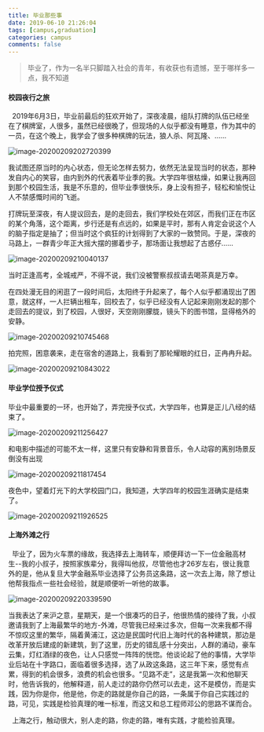 ```yaml
---
title: 毕业那些事
date: 2019-06-10 21:26:04
tags: [campus,graduation]
categories: campus
comments: false
---
```


> 毕业了，作为一名半只脚踏入社会的青年，有收获也有遗憾，至于哪样多一点，我不知道

<!--more-->

#### 校园夜行之旅

&nbsp;&nbsp;2019年6月3日，毕业前最后的狂欢开始了，深夜凌晨，组队打牌的队伍已经坐在了棋牌室，人很多，虽然已经很晚了，但现场的人似乎都没有睡意，作为其中的一员，在这个晚上，我学会了很多种棋牌的玩法，狼人杀、阿瓦隆、……

![image-20200209202720399](毕业那些事/image/image-20200209202720399.png)

我试图还原当时的内心状态，但无论怎样去努力，依然无法呈现当时的状态，那种发自内心的笑容，由内到外的代表着毕业季的我。大学四年很枯燥，如果让我再回到那个校园生活，我是不乐意的，但毕业季很快乐，身上没有担子，轻松和愉悦让人不禁感慨时间的飞逝。

打牌玩至深夜，有人提议回去，是的走回去，我们学校处在郊区，而我们正在市区的某个角落，这个距离，步行还是有点远的，如果是平时，那有人肯定会说这个人的脑子指定是抽了；但当时这个疯狂的计划得到了大家的一致赞同。于是，深夜的马路上，一群青少年正大摇大摆的挪着步子，那场面让我想起了古惑仔……

![image-20200209210040137](毕业那些事/image/image-20200209210040137.png)



当时正逢高考，全城戒严，不得不说，我们没被警察叔叔请去喝茶真是万幸。

在四处漫无目的闲逛了一段时间后，太阳终于升起来了，每个人似乎都涌现出了困意，就这样，一人拦辆出租车，回校去了，似乎已经没有人记起来刚刚发起的那个走回去的提议，到了校园，人很好，天空刚刚朦胧，镜头下的图书馆，显得格外的安静。

![image-20200209210745468](毕业那些事/image/image-20200209210745468.png)

拍完照，困意袭来，走在宿舍的道路上，我看到了那轮耀眼的红日，正冉冉升起。

![image-20200209210843022](毕业那些事/image/image-20200209210843022.png)

#### 毕业学位授予仪式

毕业中最重要的一环，也开始了，弄完授予仪式，大学四年，也算是正儿八经的结束了。

![image-20200209211256427](毕业那些事/image/image-20200209211256427.png)

和电影中描述的可能不太一样，这里只有安静和背景音乐，令人动容的离别场景反倒没有出现

![image-20200209211817454](毕业那些事/image/image-20200209211817454.png)

夜色中，望着灯光下的大学校园门口，我知道，大学四年的校园生涯确实是结束了。

![image-20200209211926525](毕业那些事/image/image-20200209211926525.png)

#### 上海外滩之行

&nbsp;&nbsp;毕业了，因为火车票的缘故，我选择去上海转车，顺便拜访一下一位金融高材生--我的小叔子，按照家族辈分，我得叫他叔，尽管他也才26岁左右，很让我意外的是，他从复旦大学金融系毕业选择了公务员这条路，这一次去上海，除了想让他帮我指点一些社会经验，就是顺便听一听他的故事。

![image-20200209220339590](毕业那些事/image/image-20200209220339590.png)

当我表达了来沪之意，星期天，是一个很凑巧的日子，他很热情的接待了我，小叔邀请我到了上海最繁华的地方-外滩，尽管我已经来过多次，但每一次来我都不得不惊叹这里的繁华，隔着黄浦江，这边是民国时代旧上海时代的各种建筑，那边是改革开放后建成的新建筑，到了这里，历史的错乱感十分突出，人群的涌动，豪车云集，灯红酒绿的夜色，让人只感觉一阵阵的恍惚。他谈论起了他的事情，大学毕业后站在十字路口，面临着很多选择，选了从政这条路，这三年下来，感觉有点累，得到的机会很多，浪费的机会也很多。“见路不走”，这是我第一次和他聊天时，他告诉我的，他解释道，前人走过的路你仍然可以去走，这不是模仿，而是实践，因为你是你，他是他，你走的路就是你自己的路，一条属于你自己实践过的路，可见，实践是检验真理的唯一标准，而这又和总工程师邓公的思路不谋而合。

&nbsp;&nbsp;上海之行，触动很大，别人走的路，你走的路，唯有实践，才能检验真理。

